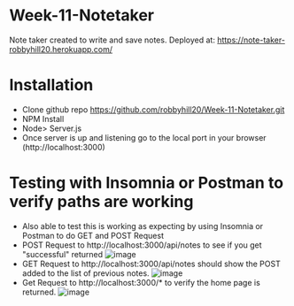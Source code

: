# Week-11-Notetaker
Note taker created to write and save notes. 
Deployed at: https://note-taker-robbyhill20.herokuapp.com/
# Installation
 - Clone github repo https://github.com/robbyhill20/Week-11-Notetaker.git
 - NPM Install
 - Node> Server.js 
 - Once server is up and listening go to the local port in your browser (http://localhost:3000)

# Testing with Insomnia or Postman to verify paths are working 
- Also able to test this is working as expecting by using Insomnia or Postman to do GET and POST Request
- POST Request to http://localhost:3000/api/notes to see if you get "successful" returned 
![image](https://user-images.githubusercontent.com/88348635/144678270-324dc398-d386-4e44-980d-c78fada73ff8.png)
- GET Request to   http://localhost:3000/api/notes should show the POST added to the list of previous notes. 
![image](https://user-images.githubusercontent.com/88348635/144678293-5ecc984f-d234-4ea4-8775-587cc0afd1df.png)
- Get Request to  http://localhost:3000/* to verify the home page is returned. 
![image](https://user-images.githubusercontent.com/88348635/144678319-beb2cae5-a283-4a1d-b6a4-e37dd685f760.png)

